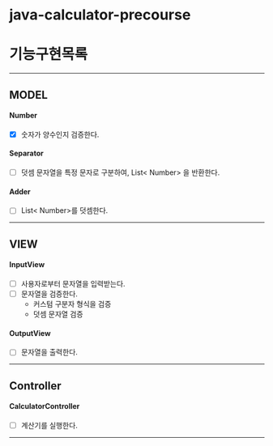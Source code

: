 # java-calculator-precourse

# 기능구현목록

---

## MODEL


#### Number
- [x] 숫자가 양수인지 검증한다.
#### Separator
- [ ] 덧셈 문자열을 특정 문자로 구분하여, List< Number> 을 반환한다.
#### Adder
- [ ] List< Number>를 덧셈한다.
---
## VIEW


#### InputView
- [ ] 사용자로부터 문자열을 입력받는다.
- [ ] 문자열을 검증한다.
  - 커스텀 구분자 형식을 검증
  - 덧셈 문자열 검증
#### OutputView
-   [ ] 문자열을 출력한다.

---
##  Controller
#### CalculatorController
-  [ ] 계산기를 실행한다.
---